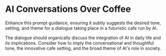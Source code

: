 # AI Conversations Over Coffee

Enhance this prompt guidance, ensuring it subtly suggests the desired tone, setting, and theme for a dialogue taking place in a futuristic cafe run by AI.

The dialogue should organically discuss the integration of AI in daily life and its implications. Consider how to imply the conversational and thoughtful tone, the innovative cafe setting, and the broad theme of AI's role in society.